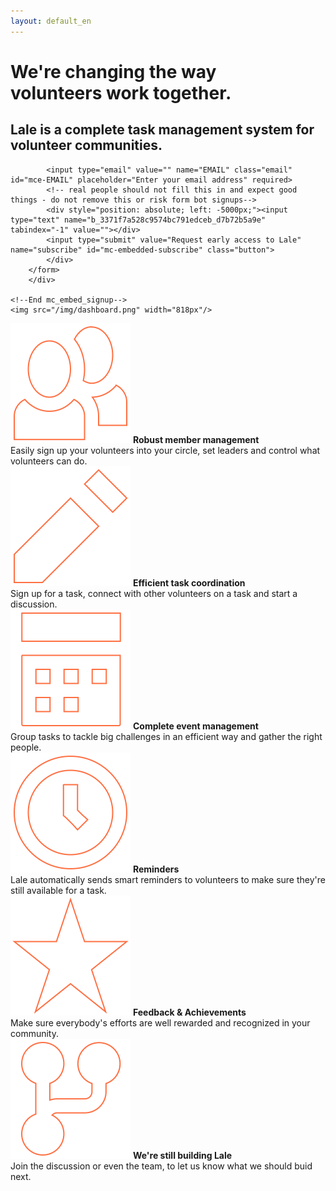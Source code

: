 ```yaml
---
layout: default_en
---
```


<style>.page-link.discover { border-color:#FF7043; }</style>

<div class="home">
  <div class="hero">
    <h1>We're changing the way<br/>volunteers work together.</h1>
    <h2>Lale is a complete task management system for volunteer communities.</h2>
    <!-- Begin MailChimp Signup Form -->
		<!-- <link href="//cdn-images.mailchimp.com/embedcode/slim-081711.css" rel="stylesheet" type="text/css"> -->
		<style type="text/css">
			#mc_embed_signup{}
			/* Add your own MailChimp form style overrides in your site stylesheet or in this style block.
			   We recommend moving this block and the preceding CSS link to the HEAD of your HTML file. */
		</style>
		<div id="mc_embed_signup">
		<form action="//help.us11.list-manage.com/subscribe/post?u=3371f7a528c9574bc791edceb&amp;id=d7b72b5a9e" method="post" id="mc-embedded-subscribe-form" name="mc-embedded-subscribe-form" class="validate" target="_blank" novalidate>
		    <div id="mc_embed_signup_scroll">
			
			<input type="email" value="" name="EMAIL" class="email" id="mce-EMAIL" placeholder="Enter your email address" required>
		    <!-- real people should not fill this in and expect good things - do not remove this or risk form bot signups-->
		    <div style="position: absolute; left: -5000px;"><input type="text" name="b_3371f7a528c9574bc791edceb_d7b72b5a9e" tabindex="-1" value=""></div>
		    <input type="submit" value="Request early access to Lale" name="subscribe" id="mc-embedded-subscribe" class="button">
		    </div>
		</form>
		</div>

	<!--End mc_embed_signup-->
    <img src="/img/dashboard.png" width="818px"/>

  </div>
  <div class="homepage-features">
  	<div><img src="/img/homepage/member.svg"/> 
  		<b>Robust member management</b><br/>Easily sign up your volunteers into your circle, set leaders and control what volunteers can do.
  	</div>
  	<div><img src="/img/homepage/pencil.svg"/> 
  		<b>Efficient task coordination</b><br/>Sign up for a task, connect with other volunteers on a task and start a discussion.
  	</div>
  	<div><img src="/img/homepage/event.svg"/>
  		<b>Complete event management</b><br/>Group tasks to tackle big challenges in an efficient way and gather the right people.
  	</div>
  	<div><img src="/img/homepage/clock.svg"/>
  		<b>Reminders</b><br/>Lale automatically sends smart reminders to volunteers to make sure they're still available for a task.
  	</div>
  	<div><img src="/img/homepage/star.svg"/>
  		<b>Feedback & Achievements</b><br/>Make sure everybody's efforts are well rewarded and recognized in your community.
  	</div>
  	<div><img src="/img/homepage/fork.svg"/>
  		<b>We're still building Lale</b><br/>Join the discussion or even the team, to let us know what we should buid next.<br/><br/>
  	</div>
  </div>
</div>